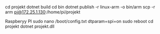 cd projekt
dotnet build
cd bin
dotnet publish -r linux-arm -o bin/arm
scp -r arm pi@172.25.1.130:/home/pi/projekt

Raspberyy PI
sudo nano /boot/config.txt
dtparam=spi=on
sudo reboot
cd projekt
dotnet projekt.dll